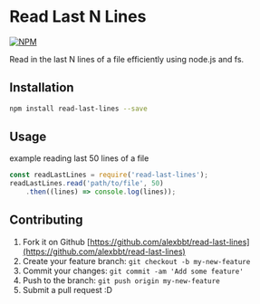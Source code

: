 # Read Last N Lines

[![NPM](https://nodei.co/npm/read-last-lines.png?compact=true)](https://nodei.co/npm/read-last-lines/)

Read in the last N lines of a file efficiently using node.js and fs.

## Installation

``` bash
npm install read-last-lines --save
```

## Usage

example reading last 50 lines of a file
``` javascript
const readLastLines = require('read-last-lines');
readLastLines.read('path/to/file', 50)
	.then((lines) => console.log(lines));
```

## Contributing

1. Fork it on Github [https://github.com/alexbbt/read-last-lines](https://github.com/alexbbt/read-last-lines)
2. Create your feature branch: `git checkout -b my-new-feature`
3. Commit your changes: `git commit -am 'Add some feature'`
4. Push to the branch: `git push origin my-new-feature`
5. Submit a pull request :D
